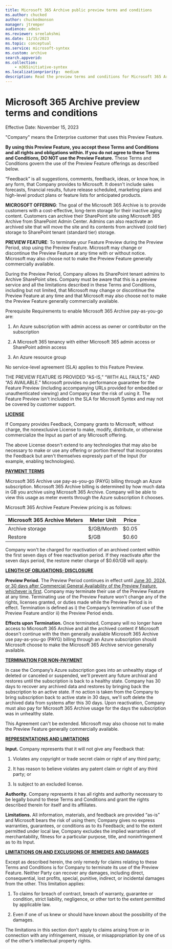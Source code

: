```yaml
---
title: Microsoft 365 Archive public preview terms and conditions
ms.author: chucked
author: chuckedmonson
manager: jtremper
audience: admin
ms.reviewer: sreelakshmi
ms.date: 11/15/2023
ms.topic: conceptual
ms.service: microsoft-syntex
ms.custom: archive
search.appverid:
ms.collection:
    - m365initiative-syntex
ms.localizationpriority:  medium
description: Read the preview terms and conditions for Microsoft 365 Archive (Preview).
---
```


# Microsoft 365 Archive preview terms and conditions

Effective Date:  November 15, 2023

"Company" means the Enterprise customer that uses this Preview Feature.

**By using this Preview Feature, you accept these Terms and Conditions and all rights and obligations within.  If you do not agree to these Terms and Conditions, DO NOT use the Preview Feature.**  These Terms and Conditions govern the use of the Preview Feature offerings as described below.

“Feedback” is all suggestions, comments, feedback, ideas, or know how, in any form, that Company provides to Microsoft.  It doesn't include sales forecasts, financial results, future release scheduled, marketing plans and high-level product plans or feature lists for anticipated products.

**MICROSOFT OFFERING**:  The goal of the Microsoft 365 Archive is to provide customers with a cost-effective, long-term storage for their inactive aging content. Customers can archive their SharePoint site using Microsoft 365 Archive from SharePoint Admin Center. Admins can also reactivate an archived site that will move the site and its contents from archived (cold tier) storage to SharePoint tenant (standard tier) storage.

**PREVIEW FEATURE**:  To terminate your Feature Preview during the Preview Period, stop using the Preview Feature. Microsoft may change or discontinue the Preview Feature at any time with or without notice. Microsoft may also choose not to make the Preview Feature generally commercially available.

During the Preview Period, Company allows its SharePoint tenant admins to Archive SharePoint sites. Company must be aware that this is a preview service and all the limitations described in these Terms and Conditions, including but not limited, that Microsoft may change or discontinue the Preview Feature at any time and that Microsoft may also choose not to make the Preview Feature generally commercially available.  

Prerequisite Requirements to enable Microsoft 365 Archive pay-as-you-go are:  

1. An Azure subscription with admin access as owner or contributor on the subscription

2. A Microsoft 365 tenancy with either Microsoft 365 admin access or SharePoint admin access

3. An Azure resource group

No service-level agreement (SLA) applies to this Feature Preview.

THE PREVIEW FEATURE IS PROVIDED “AS-IS,” “WITH ALL FAULTS,” AND “AS AVAILABLE.”  Microsoft provides no performance guarantee for the Feature Preview (including accompanying URLs provided for embedded or unauthenticated viewing) and Company bear the risk of using it. The Feature Preview isn't included in the SLA for Microsoft Syntex and may not be covered by customer support.

**<ins>LICENSE</ins>**

If Company provides Feedback, Company grants to Microsoft, without charge, the nonexclusive License to make, modify, distribute, or otherwise commercialize the Input as part of any Microsoft offering.

The above License doesn't extend to any technologies that may also be necessary to make or use any offering or portion thereof that incorporates the Feedback but aren't themselves expressly part of the Input (for example, enabling technologies).  

**<ins>PAYMENT TERMS</ins>**

Microsoft 365 Archive use pay-as-you-go (PAYG) billing through an Azure subscription. Microsoft 365 Archive billing is determined by how much data in GB you archive using Microsoft 365 Archive. Company will be able to view this usage as meter events through the Azure subscription it chooses.  

Microsoft 365 Archive Feature Preview pricing is as follows:


|Microsoft 365 Archive Meters  |Meter Unit  |Price  |
|---------|---------|---------|
|Archive storage     |$/GB/Month         |$0.05         |
|Restore     |$/GB         |$0.60         |

Company won't be charged for reactivation of an archived content within the first seven days of free reactivation period. If they reactivate after the seven days period, the restore meter charge of $0.60/GB will apply.  

**<ins>LENGTH OF OBLIGATIONS; DISCLOSURE</ins>**

**Preview Period.**  The Preview Period continues in effect until <ins>June 30, 2024, or 30 days after Commercial General Availability of the Preview Feature, whichever is first</ins>.  Company may terminate their use of the Preview Feature at any time. Terminating use of the Preview Feature won't change any of the rights, licenses granted, or duties made while the Preview Period is in effect. Termination is defined as i) the Company’s termination of use of the Preview Feature and/or ii) the Preview Period ends. 

**Effects upon Termination.**   Once terminated, Company will no longer have access to Microsoft 365 Archive and all the archived content if Microsoft doesn't continue with the then generally available Microsoft 365 Archive use pay-as-you-go (PAYG) billing through an Azure subscription should Microsoft choose to make the Microsoft 365 Archive service generally available.  

**<ins>TERMINATION FOR NON-PAYMENT</ins>**

In case the Company’s Azure subscription goes into an unhealthy stage of deleted or canceled or suspended, we'll prevent any future archival and restores until the subscription is back to a healthy state. Company has 30 days to recover any archived data and restores by bringing back the subscription to an active state. If no action is taken from the Company to bring subscription back to active state in 30 days, we'll soft delete the archived data from systems after this 30 days. Upon reactivation, Company must also pay for Microsoft 365 Archive usage for the days the subscription was in unhealthy state.

This Agreement can't be extended. Microsoft may also choose not to make the Preview Feature generally commercially available.

**<ins>REPRESENTATIONS AND LIMITATIONS</ins>**

**Input.**  Company represents that it will not give any Feedback that:

1. Violates any copyright or trade secret claim or right of any third party;

2. It has reason to believe violates any patent claim or right of any third party; or

3. Is subject to an excluded license.

**Authority.**  Company represents it has all rights and authority necessary to be legally bound to these Terms and Conditions and grant the rights described therein for itself and its affiliates.  

**Limitations.**  All information, materials, and feedback are provided “as-is” and Microsoft bears the risk of using them; Company gives no express warranties, guarantees, or conditions as to its Feedback; and to the extent permitted under local law, Company excludes the implied warranties of merchantability, fitness for a particular purpose, title, and noninfringement as to its Input.  

**<ins>LIMITATIONS ON AND EXCLUSIONS OF REMEDIES AND DAMAGES</ins>**

Except as described herein, the only remedy for claims relating to these Terms and Conditions is for Company to terminate its use of the Preview Feature. Neither Party can recover any damages, including direct, consequential, lost profits, special, punitive, indirect, or incidental damages from the other. This limitation applies:

1. To claims for breach of contract, breach of warranty, guarantee or condition, strict liability, negligence, or other tort to the extent permitted by applicable law.

2. Even if one of us knew or should have known about the possibility of the damages.

The limitations in this section don't apply to claims arising from or in connection with any infringement, misuse, or misappropriation by one of us of the other’s intellectual property rights.
